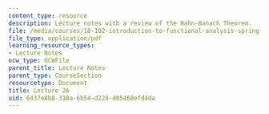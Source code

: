 ```yaml
---
content_type: resource
description: Lecture notes with a review of the Hahn-Banach Theorem.
file: /media/courses/18-102-introduction-to-functional-analysis-spring-2009/6437e8b8310a6b54d224405468efd4da_MIT18_102s09_lec26.pdf
file_type: application/pdf
learning_resource_types:
- Lecture Notes
ocw_type: OCWFile
parent_title: Lecture Notes
parent_type: CourseSection
resourcetype: Document
title: Lecture 26
uid: 6437e8b8-310a-6b54-d224-405468efd4da
---
```

